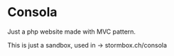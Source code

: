 # Consola
Just a php website made with MVC pattern.

This is just a sandbox, used in -> stormbox.ch/consola
